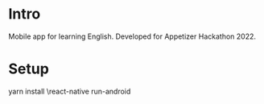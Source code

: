 # Intro
Mobile app for learning English. Developed for Appetizer Hackathon 2022.

# Setup
yarn install
\react-native run-android
